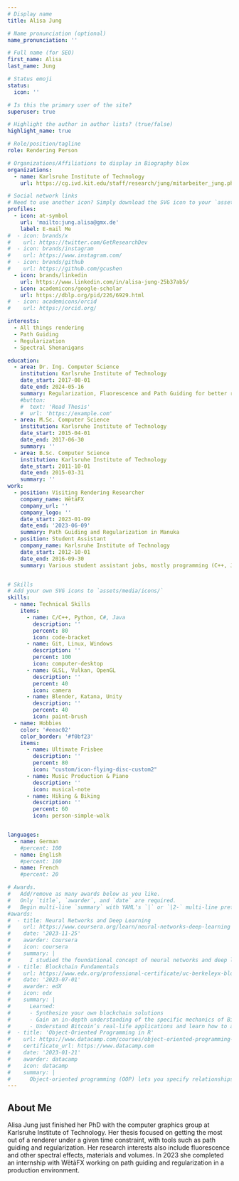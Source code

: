 ```yaml
---
# Display name
title: Alisa Jung

# Name pronunciation (optional)
name_pronunciation: ''

# Full name (for SEO)
first_name: Alisa
last_name: Jung

# Status emoji
status:
  icon: ''

# Is this the primary user of the site?
superuser: true

# Highlight the author in author lists? (true/false)
highlight_name: true

# Role/position/tagline
role: Rendering Person

# Organizations/Affiliations to display in Biography blox
organizations:
  - name: Karlsruhe Institute of Technology
    url: https://cg.ivd.kit.edu/staff/research/jung/mitarbeiter_jung.php

# Social network links
# Need to use another icon? Simply download the SVG icon to your `assets/media/icons/` folder.
profiles:
  - icon: at-symbol
    url: 'mailto:jung.alisa@gmx.de'
    label: E-mail Me
#  - icon: brands/x
#    url: https://twitter.com/GetResearchDev
#  - icon: brands/instagram
#    url: https://www.instagram.com/
#  - icon: brands/github
#    url: https://github.com/gcushen
  - icon: brands/linkedin
    url: https://www.linkedin.com/in/alisa-jung-25b37ab5/
  - icon: academicons/google-scholar
    url: https://dblp.org/pid/226/6929.html
#  - icon: academicons/orcid
#    url: https://orcid.org/

interests:
  - All things rendering
  - Path Guiding
  - Regularization
  - Spectral Shenanigans

education:
  - area: Dr. Ing. Computer Science
    institution: Karlsruhe Institute of Technology
    date_start: 2017-08-01
    date_end: 2024-05-16
    summary: Regularization, Fluorescence and Path Guiding for better renders in less time. Supervised by Prof. Carsten Dachsbacher. 
    #button:
    #  text: 'Read Thesis'
    #  url: 'https://example.com'
  - area: M.Sc. Computer Science
    institution: Karlsruhe Institute of Technology
    date_start: 2015-04-01
    date_end: 2017-06-30
    summary: ''
  - area: B.Sc. Computer Science
    institution: Karlsruhe Institute of Technology
    date_start: 2011-10-01
    date_end: 2015-03-31
    summary: ''
work:
  - position: Visiting Rendering Researcher
    company_name: WētāFX
    company_url: ''
    company_logo: ''
    date_start: 2023-01-09
    date_end: '2023-06-09'
    summary: Path Guiding and Regularization in Manuka
  - position: Student Assistant
    company_name: Karlsruhe Institute of Technology
    date_start: 2012-10-01
    date_end: 2016-09-30
    summary: Various student assistant jobs, mostly programming (C++, Java) and tutoring (teaching assistance)


# Skills
# Add your own SVG icons to `assets/media/icons/`
skills:
  - name: Technical Skills
    items:
      - name: C/C++, Python, C#, Java
        description: ''
        percent: 80
        icon: code-bracket
      - name: Git, Linux, Windows
        description: ''
        percent: 100
        icon: computer-desktop
      - name: GLSL, Vulkan, OpenGL
        description: ''
        percent: 40
        icon: camera
      - name: Blender, Katana, Unity
        description: ''
        percent: 40
        icon: paint-brush
  - name: Hobbies
    color: '#eeac02'
    color_border: '#f0bf23'
    items:
      - name: Ultimate Frisbee
        description: ''
        percent: 80
        icon: "custom/icon-flying-disc-custom2"
      - name: Music Production & Piano
        description: ''
        icon: musical-note
      - name: Hiking & Biking
        description: ''
        percent: 60
        icon: person-simple-walk


languages:
  - name: German
    #percent: 100
  - name: English
    #percent: 100
  - name: French
    #percent: 20

# Awards.
#   Add/remove as many awards below as you like.
#   Only `title`, `awarder`, and `date` are required.
#   Begin multi-line `summary` with YAML's `|` or `|2-` multi-line prefix and indent 2 spaces below.
#awards:
#  - title: Neural Networks and Deep Learning
#    url: https://www.coursera.org/learn/neural-networks-deep-learning
#    date: '2023-11-25'
#    awarder: Coursera
#    icon: coursera
#    summary: |
#      I studied the foundational concept of neural networks and deep learning. By the end, I was familiar with the significant technological trends driving the rise of deep learning; build, train, and apply fully connected deep neural networks; implement efficient (vectorized) neural networks; identify key parameters in a neural network’s architecture; and apply deep learning to your own applications.
#  - title: Blockchain Fundamentals
#    url: https://www.edx.org/professional-certificate/uc-berkeleyx-blockchain-fundamentals
#    date: '2023-07-01'
#    awarder: edX
#    icon: edx
#    summary: |
#      Learned:
#      - Synthesize your own blockchain solutions
#      - Gain an in-depth understanding of the specific mechanics of Bitcoin
#      - Understand Bitcoin’s real-life applications and learn how to attack and destroy Bitcoin, #Ethereum, smart contracts and Dapps, and alternatives to Bitcoin’s Proof-of-Work consensus #algorithm
#  - title: 'Object-Oriented Programming in R'
#    url: https://www.datacamp.com/courses/object-oriented-programming-with-s3-and-r6-in-r
#    certificate_url: https://www.datacamp.com
#    date: '2023-01-21'
#    awarder: datacamp
#    icon: datacamp
#    summary: |
#      Object-oriented programming (OOP) lets you specify relationships between functions and the objects that they can act on, helping you manage complexity in your code. This is an intermediate level course, providing an introduction to OOP, using the S3 and R6 systems. S3 is a great day-to-day R programming tool that simplifies some of the functions that you write. R6 is especially useful for industry-specific analyses, working with web APIs, and building GUIs.
---
```


## About Me

Alisa Jung just finished her PhD with the computer graphics group at Karlsruhe Institute of Technology. Her thesis focused on getting the most out of a renderer under a given time constraint, with tools such as path guiding and regularization. Her research interests also include fluorescence and other spectral effects, materials and volumes. In 2023 she completed an internship with WētāFX working on path guiding and regularization in a production environment.